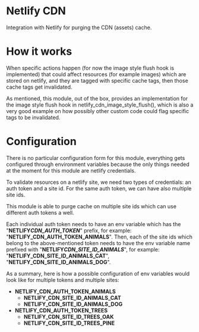 # Netlify CDN

Integration with Netlify for purging the CDN (assets) cache.

# How it works

When specific actions happen (for now the image style flush hook is implemented)
that could affect resources (for example images) which are stored on netlify,
and they are tagged with specific cache tags, then those cache tags get
invalidated.

As mentioned, this module, out of the box, provides an implementation for the
image style flush hook in netlify_cdn_image_style_flush(), which is also a very
good example on how possibly other custom code could flag specific tags to be
invalidated.

# Configuration

There is no particular configuration form for this module, everything gets
configured through environment variables because the only things needed at the
moment for this module are netlify credentials.

To validate resources on a netlify site, we need two types of credentials: an
auth token and a site id. For the same auth token, we can have also multiple
site ids.

This module is able to purge cache on multiple site ids which can use different
auth tokens a well.

Each individual auth token needs to have an env variable which has the
"**NETLIFY*CDN_AUTH_TOKEN***" prefix, for example:
"**NETLIFY_CDN_AUTH_TOKEN_ANIMALS**". Then, each of the site ids which belong to
the above-mentioned token needs to have the env variable name prefixed with
"**NETLIFY*CDN_SITE_ID_ANIMALS***", for example:
"**NETLIFY_CDN_SITE_ID_ANIMALS_CAT**", "**NETLIFY_CDN_SITE_ID_ANIMALS_DOG**".

As a summary, here is how a possible configuration of env variables would look
like for multiple tokens and multiple sites:

- **NETLIFY_CDN_AUTH_TOKEN_ANIMALS**
  - **NETLIFY_CDN_SITE_ID_ANIMALS_CAT**
  - **NETLIFY_CDN_SITE_ID_ANIMALS_DOG**
- **NETLIFY_CDN_AUTH_TOKEN_TREES**
  - **NETLIFY_CDN_SITE_ID_TREES_OAK**
  - **NETLIFY_CDN_SITE_ID_TREES_PINE**

